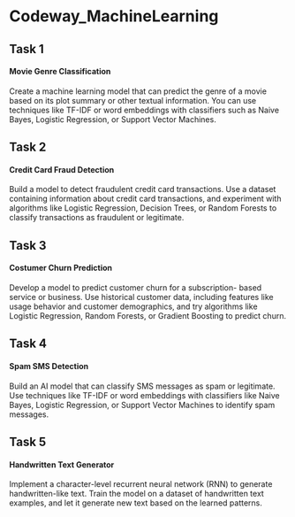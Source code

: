 # Codeway_MachineLearning
## Task 1
#### Movie Genre Classification
Create a machine learning model that can predict the genre of a
movie based on its plot summary or other textual information. You
can use techniques like TF-IDF or word embeddings with classifiers
such as Naive Bayes, Logistic Regression, or Support Vector
Machines.
## Task 2
#### Credit Card Fraud Detection
Build a model to detect fraudulent credit card transactions. Use a
dataset containing information about credit card transactions, and
experiment with algorithms like Logistic Regression, Decision Trees,
or Random Forests to classify transactions as fraudulent or legitimate.
## Task 3
#### Costumer Churn Prediction
Develop a model to predict customer churn for a subscription- based
service or business. Use historical customer data, including features like
usage behavior and customer demographics, and try algorithms like
Logistic Regression, Random Forests, or Gradient Boosting to predict
churn.
## Task 4
#### Spam SMS Detection
Build an AI model that can classify SMS messages as spam or
legitimate. Use techniques like TF-IDF or word embeddings with
classifiers like Naive Bayes, Logistic Regression, or Support Vector
Machines to identify spam messages.
## Task 5
#### Handwritten Text Generator
Implement a character-level recurrent neural network (RNN) to generate
handwritten-like text. Train the model on a dataset of handwritten text
examples, and let it generate new text based on the learned patterns.
